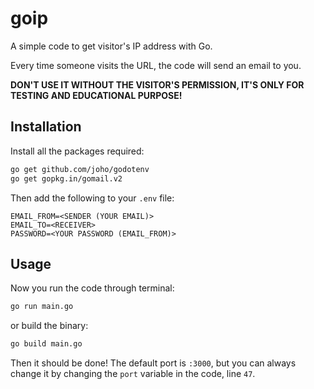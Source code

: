 # goip

A simple code to get visitor's IP address with Go.

Every time someone visits the URL, the code will send an email to you.


**DON'T USE IT WITHOUT THE VISITOR'S PERMISSION, IT'S ONLY FOR TESTING AND EDUCATIONAL PURPOSE!**

## Installation

Install all the packages required:

```bash
go get github.com/joho/godotenv
go get gopkg.in/gomail.v2
```

Then add the following to your `.env` file:

```dotenv
EMAIL_FROM=<SENDER (YOUR EMAIL)>
EMAIL_TO=<RECEIVER>
PASSWORD=<YOUR PASSWORD (EMAIL_FROM)>
```

## Usage

Now you run the code through terminal:

```bash
go run main.go
```

or build the binary:

```bash
go build main.go
```

Then it should be done! The default port is `:3000`, but you can always change it by changing the `port` variable in the code, line `47`.
